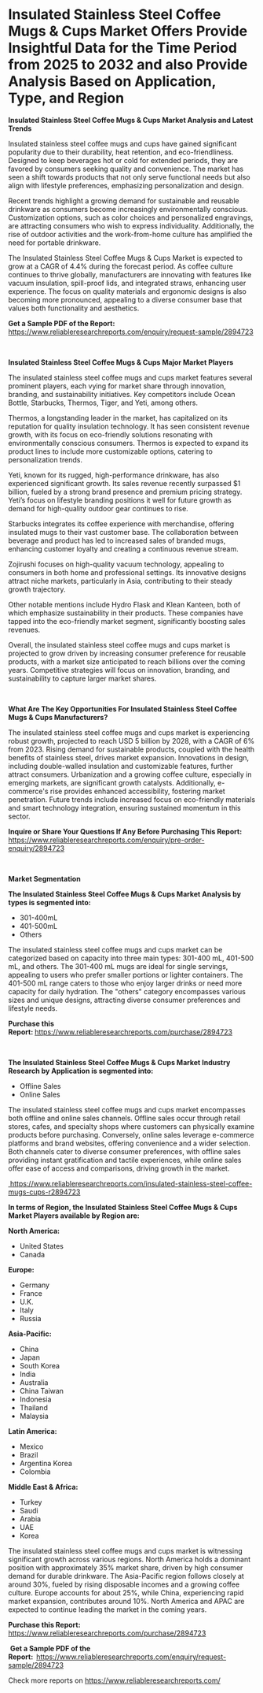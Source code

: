 <p><h1>Insulated Stainless Steel Coffee Mugs & Cups Market Offers Provide Insightful Data for the Time Period from 2025 to 2032 and also Provide Analysis Based on Application, Type, and Region</h1></p><p><strong>Insulated Stainless Steel Coffee Mugs & Cups Market Analysis and Latest Trends</strong></p>
<p><p>Insulated stainless steel coffee mugs and cups have gained significant popularity due to their durability, heat retention, and eco-friendliness. Designed to keep beverages hot or cold for extended periods, they are favored by consumers seeking quality and convenience. The market has seen a shift towards products that not only serve functional needs but also align with lifestyle preferences, emphasizing personalization and design.</p><p>Recent trends highlight a growing demand for sustainable and reusable drinkware as consumers become increasingly environmentally conscious. Customization options, such as color choices and personalized engravings, are attracting consumers who wish to express individuality. Additionally, the rise of outdoor activities and the work-from-home culture has amplified the need for portable drinkware.</p><p>The Insulated Stainless Steel Coffee Mugs & Cups Market is expected to grow at a CAGR of 4.4% during the forecast period. As coffee culture continues to thrive globally, manufacturers are innovating with features like vacuum insulation, spill-proof lids, and integrated straws, enhancing user experience. The focus on quality materials and ergonomic designs is also becoming more pronounced, appealing to a diverse consumer base that values both functionality and aesthetics.</p></p>
<p><strong>Get a Sample PDF of the Report:&nbsp;</strong> <a href="https://www.reliableresearchreports.com/enquiry/request-sample/2894723?utm_campaign=2954&utm_medium=2&utm_source=Github&utm_content=ia&utm_term=15032025&utm_id=insulated-stainless-steel-coffee-mugs-cups">https://www.reliableresearchreports.com/enquiry/request-sample/2894723</a></p>
<p>&nbsp;</p>
<p><strong>Insulated Stainless Steel Coffee Mugs & Cups Major Market Players</strong></p>
<p><p>The insulated stainless steel coffee mugs and cups market features several prominent players, each vying for market share through innovation, branding, and sustainability initiatives. Key competitors include Ocean Bottle, Starbucks, Thermos, Tiger, and Yeti, among others.</p><p>Thermos, a longstanding leader in the market, has capitalized on its reputation for quality insulation technology. It has seen consistent revenue growth, with its focus on eco-friendly solutions resonating with environmentally conscious consumers. Thermos is expected to expand its product lines to include more customizable options, catering to personalization trends.</p><p>Yeti, known for its rugged, high-performance drinkware, has also experienced significant growth. Its sales revenue recently surpassed $1 billion, fueled by a strong brand presence and premium pricing strategy. Yeti’s focus on lifestyle branding positions it well for future growth as demand for high-quality outdoor gear continues to rise.</p><p>Starbucks integrates its coffee experience with merchandise, offering insulated mugs to their vast customer base. The collaboration between beverage and product has led to increased sales of branded mugs, enhancing customer loyalty and creating a continuous revenue stream.</p><p>Zojirushi focuses on high-quality vacuum technology, appealing to consumers in both home and professional settings. Its innovative designs attract niche markets, particularly in Asia, contributing to their steady growth trajectory.</p><p>Other notable mentions include Hydro Flask and Klean Kanteen, both of which emphasize sustainability in their products. These companies have tapped into the eco-friendly market segment, significantly boosting sales revenues.</p><p>Overall, the insulated stainless steel coffee mugs and cups market is projected to grow driven by increasing consumer preference for reusable products, with a market size anticipated to reach billions over the coming years. Competitive strategies will focus on innovation, branding, and sustainability to capture larger market shares.</p></p>
<p>&nbsp;</p>
<p><strong>What Are The Key Opportunities For Insulated Stainless Steel Coffee Mugs & Cups Manufacturers?</strong></p>
<p><p>The insulated stainless steel coffee mugs and cups market is experiencing robust growth, projected to reach USD 5 billion by 2028, with a CAGR of 6% from 2023. Rising demand for sustainable products, coupled with the health benefits of stainless steel, drives market expansion. Innovations in design, including double-walled insulation and customizable features, further attract consumers. Urbanization and a growing coffee culture, especially in emerging markets, are significant growth catalysts. Additionally, e-commerce's rise provides enhanced accessibility, fostering market penetration. Future trends include increased focus on eco-friendly materials and smart technology integration, ensuring sustained momentum in this sector.</p></p>
<p><strong>Inquire or Share Your Questions If Any Before Purchasing This Report:</strong> <a href="https://www.reliableresearchreports.com/enquiry/pre-order-enquiry/2894723?utm_campaign=2954&utm_medium=2&utm_source=Github&utm_content=ia&utm_term=15032025&utm_id=insulated-stainless-steel-coffee-mugs-cups">https://www.reliableresearchreports.com/enquiry/pre-order-enquiry/2894723</a></p>
<p>&nbsp;</p>
<p><strong>Market Segmentation</strong></p>
<p><strong>The Insulated Stainless Steel Coffee Mugs & Cups Market Analysis by types is segmented into:</strong></p>
<p><ul><li>301-400mL</li><li>401-500mL</li><li>Others</li></ul></p>
<p><p>The insulated stainless steel coffee mugs and cups market can be categorized based on capacity into three main types: 301-400 mL, 401-500 mL, and others. The 301-400 mL mugs are ideal for single servings, appealing to users who prefer smaller portions or lighter containers. The 401-500 mL range caters to those who enjoy larger drinks or need more capacity for daily hydration. The "others" category encompasses various sizes and unique designs, attracting diverse consumer preferences and lifestyle needs.</p></p>
<p><strong>Purchase this Report:&nbsp;</strong><a href="https://www.reliableresearchreports.com/purchase/2894723?utm_campaign=2954&utm_medium=2&utm_source=Github&utm_content=ia&utm_term=15032025&utm_id=insulated-stainless-steel-coffee-mugs-cups">https://www.reliableresearchreports.com/purchase/2894723</a></p>
<p>&nbsp;</p>
<p><strong>The Insulated Stainless Steel Coffee Mugs & Cups Market Industry Research by Application is segmented into:</strong></p>
<p><ul><li>Offline Sales</li><li>Online Sales</li></ul></p>
<p><p>The insulated stainless steel coffee mugs and cups market encompasses both offline and online sales channels. Offline sales occur through retail stores, cafes, and specialty shops where customers can physically examine products before purchasing. Conversely, online sales leverage e-commerce platforms and brand websites, offering convenience and a wider selection. Both channels cater to diverse consumer preferences, with offline sales providing instant gratification and tactile experiences, while online sales offer ease of access and comparisons, driving growth in the market.</p></p>
<p><a href="https://www.reliableresearchreports.com/insulated-stainless-steel-coffee-mugs-cups-r2894723?utm_campaign=2954&utm_medium=2&utm_source=Github&utm_content=ia&utm_term=15032025&utm_id=insulated-stainless-steel-coffee-mugs-cups">&nbsp;https://www.reliableresearchreports.com/insulated-stainless-steel-coffee-mugs-cups-r2894723</a></p>
<p><strong>In terms of Region, the Insulated Stainless Steel Coffee Mugs & Cups Market Players available by Region are:</strong></p>
<p>
    <p> <strong> North America: </strong>
        <ul>
            <li>United States</li>
            <li>Canada</li>
        </ul>
        </p> 
    <p> <strong> Europe: </strong>
        <ul>
            <li>Germany</li>
            <li>France</li>
            <li>U.K.</li>
            <li>Italy</li>
            <li>Russia</li>
        </ul>
        </p> 
    <p> <strong> Asia-Pacific: </strong>
        <ul>
            <li>China</li>
            <li>Japan</li>
            <li>South Korea</li>
            <li>India</li>
            <li>Australia</li>
            <li>China Taiwan</li>
            <li>Indonesia</li>
            <li>Thailand</li>
            <li>Malaysia</li>
        </ul>
        </p> 
    <p> <strong> Latin America: </strong>
        <ul>
            <li>Mexico</li>
            <li>Brazil</li>
            <li>Argentina Korea</li>
            <li>Colombia</li>
        </ul>
        </p> 
    <p> <strong> Middle East & Africa: </strong>
        <ul>
            <li>Turkey</li>
            <li>Saudi</li>
            <li>Arabia</li>
            <li>UAE</li>
            <li>Korea</li>
        </ul>
    </p>
    </p>
<p><p>The insulated stainless steel coffee mugs and cups market is witnessing significant growth across various regions. North America holds a dominant position with approximately 35% market share, driven by high consumer demand for durable drinkware. The Asia-Pacific region follows closely at around 30%, fueled by rising disposable incomes and a growing coffee culture. Europe accounts for about 25%, while China, experiencing rapid market expansion, contributes around 10%. North America and APAC are expected to continue leading the market in the coming years.</p></p>
<p><strong>Purchase this Report: </strong><a href="https://www.reliableresearchreports.com/purchase/2894723?utm_campaign=2954&utm_medium=2&utm_source=Github&utm_content=ia&utm_term=15032025&utm_id=insulated-stainless-steel-coffee-mugs-cups">https://www.reliableresearchreports.com/purchase/2894723</a></p>
<p>&nbsp;<strong>Get a Sample PDF of the Report:&nbsp;&nbsp;</strong><a href="https://www.reliableresearchreports.com/enquiry/request-sample/2894723?utm_campaign=2954&utm_medium=2&utm_source=Github&utm_content=ia&utm_term=15032025&utm_id=insulated-stainless-steel-coffee-mugs-cups">https://www.reliableresearchreports.com/enquiry/request-sample/2894723</a></p>
<p><strong></strong></p>
<p>Check more reports on <a href="https://www.reliableresearchreports.com/?utm_campaign=2954&utm_medium=2&utm_source=Github&utm_content=ia&utm_term=15032025&utm_id=insulated-stainless-steel-coffee-mugs-cups">https://www.reliableresearchreports.com/</a></p>